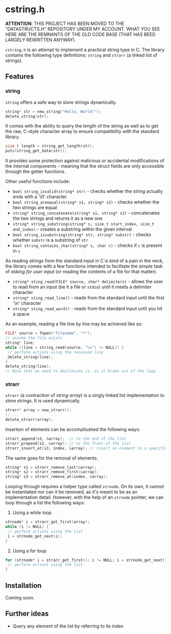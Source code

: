 # cstring.h
**ATTENTION**: THIS PROJECT HAS BEEN MOVED TO THE "DATASTRUCTS.H" REPOSITORY UNDER MY ACCOUNT. WHAT YOU SEE HERE ARE THE REMNANTS OF THE OLD CODE BASE (THAT HAS BEED LARGELY REWRITTEN ANYWAY).

`cstring.h` is an attempt to implement a practical string type in C. The library contains the following type definitions: `string` and `strarr` (a linked list of strings).

## Features

### string
`string` offers a safe way to store strings dynamically.
```c
string* str = new_string("Hello, World!");
delete_string(str);
```
It comes with the ability to query the length of the string as well as to get the raw, C-style character array to ensure compatibility with the standard library.
```c
size_t length = string_get_length(str);
puts(string_get_data(str));
```
It provides some protection against malicious or accidental modifications of the internal components - meaning that the struct fields are only accessible through the getter functions.

Other useful functions include:
* `bool string_isvalid(string* str)` - checks whether the string actually ends with a '\0' character
* `bool string_areequal(string* s1, string* s2)` - checks whether the two strings are equal
* `string* string_concatenate(string* s1, string* s2)` - concatenates the two strings and returns it as a new one
* `string* string_substring(string* s, size_t start_index, size_t end_index)` - creates a substring within the given interval
* `bool string_issubstring(string* str, string* substr)` - checks whether `substr` is a substring of `str`
* `bool string_contains_char(string* s, char c)` - checks if `c` is present in `s`

As reading strings from the standard input in C is kind of a pain in the neck, the library comes with a few functions intended to facilitate the simple task of _asking for user input_ (or reading the contents of a file for that matter).
* `string* sting_read(FILE* source, char* delimiters)` - allows the user to read from an input (be it a file or `stdio`) until it meets a delimiter character
* `string* sting_read_line()` - reads from the standard input until the first '\n' character
* `string* sting_read_word()` - reads from the standard input until you hit a space

As an example, reading a file line by line may be achieved like so:
```c
FILE* source = fopen("filename", "r");
// assume the file exists
string* line;
while ((line = string_read(source, "\n") != NULL)) {
 // perform actions using the received line
 delete_string(line);
}
delete_string(line);
// Note that we need to deallocate it, as it broke out of the loop
```

### strarr
`strarr` (a contraction of _string array_) is a singly linked list implementation to store strings. It is used dynamically.
```c
strarr* array = new_strarr();
// ...
delete_strarr(array);
```
Insertion of elements can be accompliushed the following ways:
```c
strarr_append(s1, &array);  // to the end of the list
strarr_prepend(s2, &array); // to the front of the list
strarr_insert_at(s3, index, &array); // insert an element to a specified index
```

The same goes for the removal of elements.
```c
string* s1 = strarr_remove_last(&array); 
string* s2 = strarr_remove_first(&array); 
string* s3 = strarr_remove_at(index, &array);
```

Looping through requires a helper type called `strnode`. On its own, it cannot be instantiated nor can it be removed, as it's meant to be as an implementation detail. However, with the help of an `strnode` pointer, we can loop through a list the following ways:
1. Using a while loop
```c
strnode* i = strarr_get_first(array);
while (i != NULL) {
 // perform actions using the list
 i = strnode_get_next(i);
}
```

2. Using a for loop
```c
for (strnode* i = strarr_get_first(); i != NULL; i = strnode_get_next(i)) {
 // perform actions using the list
}
```

## Installation
Coming soon.

## Further ideas
* Query any element of the list by referring to its index
